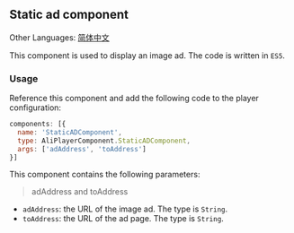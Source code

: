 ## Static ad component

Other Languages: [简体中文](https://github.com/aliyunvideo/AliyunPlayer_Web/blob/master/customComponents/src/components/staticadcomponent/README.zh_CN.md)

This component is used to display an image ad. The code is written in `ES5`.

### Usage

Reference this component and add the following code to the player configuration:

```js
components: [{
  name: 'StaticADComponent',
  type: AliPlayerComponent.StaticADComponent,
  args: ['adAddress', 'toAddress']
}]
```

This component contains the following parameters:

> adAddress and toAddress

- `adAddress`: the URL of the image ad. The type is `String`.
- `toAddress`: the URL of the ad page. The type is `String`.

